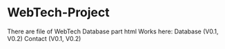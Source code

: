 # WebTech-Project
There are file of WebTech Database part html
Works here:
Database (V0.1, V0.2)
Contact (V0.1, V0.2)
